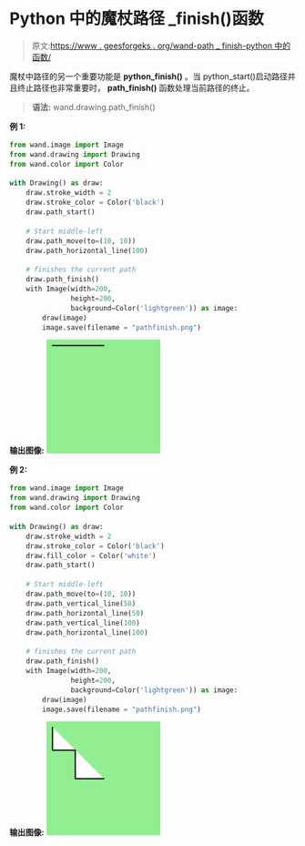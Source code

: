 # Python 中的魔杖路径 _finish()函数

> 原文:[https://www . geesforgeks . org/wand-path _ finish-python 中的函数/](https://www.geeksforgeeks.org/wand-path_finish-function-in-python/)

魔杖中路径的另一个重要功能是 **python_finish()** 。当 python_start()启动路径并且终止路径也非常重要时， **path_finish()** 函数处理当前路径的终止。

> **语法:** wand.drawing.path_finish()

**例 1:**

```py
from wand.image import Image
from wand.drawing import Drawing
from wand.color import Color

with Drawing() as draw:
    draw.stroke_width = 2
    draw.stroke_color = Color('black')
    draw.path_start()

    # Start middle-left
    draw.path_move(to=(10, 10))
    draw.path_horizontal_line(100)

    # finishes the current path
    draw.path_finish()
    with Image(width=200, 
               height=200,
               background=Color('lightgreen')) as image:
        draw(image)
        image.save(filename = "pathfinish.png")
```

**输出图像:**
![](img/62721b30f02895c1650073b1ab1ba78b.png)

**例 2:**

```py
from wand.image import Image
from wand.drawing import Drawing
from wand.color import Color

with Drawing() as draw:
    draw.stroke_width = 2
    draw.stroke_color = Color('black')
    draw.fill_color = Color('white')
    draw.path_start()

    # Start middle-left
    draw.path_move(to=(10, 10))
    draw.path_vertical_line(50)
    draw.path_horizontal_line(50)
    draw.path_vertical_line(100)
    draw.path_horizontal_line(100)

    # finishes the current path
    draw.path_finish()
    with Image(width=200,
               height=200,
               background=Color('lightgreen')) as image:
        draw(image)
        image.save(filename = "pathfinish.png")
```

**输出图像:**
![](img/524f74aa920d625d5afb35e378c1803d.png)